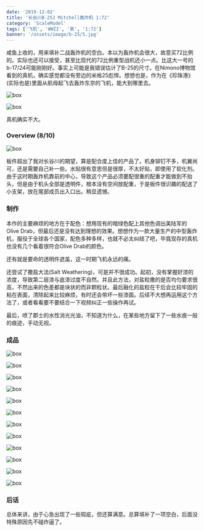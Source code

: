 ```yaml
---
date: '2019-12-02'
title: '长谷川B-25J Mitchell轰炸机 1:72'
category: 'ScaleModel'
tags: ['飞机', 'WWII', '美', '1:72']
banner: '/assets/image/b-25/5.jpg'
---
```


咸鱼上收的，用来填补二战轰炸机的空白。本以为轰炸机会很大，故意买72比例的。实际也还可以接受，甚至比现代的72比例重型战机还小一点。比这大一号的b-17/24可能刚刚好。事实上可能是我错误估计了B-25的尺寸。在Nimono博物馆看到的真机，确实感觉都没有旁边的米格25彪悍。想想也是，作为在《珍珠港》(实际也是)里面从航母起飞去轰炸东京的飞机，能大到哪里去。

![box](/assets/image/b-25/nimono.jpg)

![box](/assets/image/b-25/nimono2.jpg)

真机确实不大。


### Overview (8/10)

![box](/assets/image/b-25/box.jpg)

板件超出了我对长谷川的期望，算是配合度上佳的产品了。机身铆钉不多，机翼尚可，还是需要自己补一些。水贴很有意思但是很厚，不太好贴，即使用了软化剂。由于这时期轰炸机靠前的中心，导致这个产品必须要配很重的配重才能做到不抬头，但是由于机头全部是透明件，根本没有空间放配重，于是板件很识趣的配送了小支架，放在尾部成员出入口出。稍显遗憾。

### 制作

本作的主要麻烦的地方在于配色：想用现有的暗绿色配上其他色调出美陆军的Olive Drab，但最后还是没有达到理想的效果。想想作为一款大量生产的中型轰炸机，服役于全球各个国家，配色多种多样，也就不必太纠结了吧，毕竟现存的真机也没有几个看着很符合Olive Drab的颜色。

还有就是要命的透明件遮盖，这一时期飞机永远的痛。

还尝试了撒盐大法(Salt Weathering)，可是并不很成功。起初，没有掌握好漆的浓度，导致第二层漆与底漆过度不自然。并且此方法，对盐粒撒的是否均匀要求很高，不然出来的色差都是块状的而非颗粒状。最后融化的盐粒在干后会比较牢固的粘在表面，清除起来比较麻烦，有时还会带坏一些漆面。后续不大想再运用这个方法了，或者看看要不要结合一下视频纠正一些操作再试。

最后，喷了郡士的水性消光光油，不知道为什么，在某些地方留下了一些水痕一般的痕迹，手动无视。

### 成品

![box](/assets/image/b-25/1.jpg)

![box](/assets/image/b-25/2.jpg)

![box](/assets/image/b-25/3.jpg)

![box](/assets/image/b-25/4.jpg)

![box](/assets/image/b-25/5.jpg)

![box](/assets/image/b-25/6.jpg)

![box](/assets/image/b-25/7.jpg)

![box](/assets/image/b-25/8.jpg)

![box](/assets/image/b-25/9.jpg)

![box](/assets/image/b-25/10.jpg)

![box](/assets/image/b-25/11.jpg)

![box](/assets/image/b-25/12.jpg)


### 后话

总体来讲，由于心急出现了一些瑕疵，但还算满意。总算填补了一项空白，后面没特殊原因先不碰炸逼了。